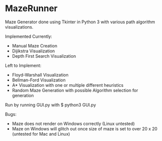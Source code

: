 # MazeRunner
Maze Generator done using Tkinter in Python 3 with various path algorithm visualizations.

Implemented Currently:
- Manual Maze Creation
- Dijikstra Visualization
- Depth First Search Visualization

Left to Implement:
- Floyd-Warshall Visualization
- Bellman-Ford Visualization
- A* Visualization with one or multiple different heuristics
- Random Maze Generation with possible Algorithm selection for generation

Run by running GUI.py with
$ python3 GUI.py

Bugs:
- Maze does not render on Windows correctly (Linux untested)
- Maze on Windows will glitch out once size of maze is set to over 20 x 20 (untested for Mac and Linux)